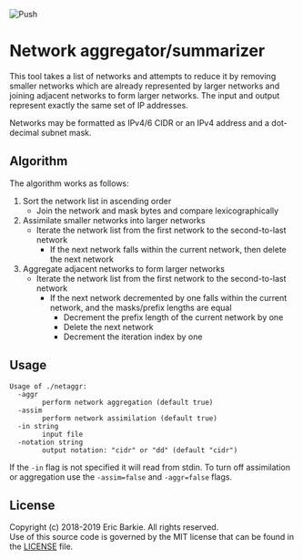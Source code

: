 ![Push](https://github.com/ebarkie/netaggr/workflows/Push/badge.svg)

# Network aggregator/summarizer

This tool takes a list of networks and attempts to reduce it by removing smaller networks
which are already represented by larger networks and joining adjacent networks to form
larger networks.  The input and output represent exactly the same set of IP addresses.

Networks may be formatted as IPv4/6 CIDR or an IPv4 address and a dot-decimal subnet mask.

## Algorithm

The algorithm works as follows:

1. Sort the network list in ascending order
   - Join the network and mask bytes and compare lexicographically
2. Assimilate smaller networks into larger networks
   - Iterate the network list from the first network to the second-to-last network
      - If the next network falls within the current network, then delete the next network
3. Aggregate adjacent networks to form larger networks
   - Iterate the network list from the first network to the second-to-last network
      - If the next network decremented by one falls within the current network, and the
        masks/prefix lengths are equal
         - Decrement the prefix length of the current network by one
         - Delete the next network
         - Decrement the iteration index by one

## Usage

```
Usage of ./netaggr:
  -aggr
    	perform network aggregation (default true)
  -assim
    	perform network assimilation (default true)
  -in string
    	input file
  -notation string
    	output notation: "cidr" or "dd" (default "cidr")
```

If the `-in` flag is not specified it will read from stdin. To turn off assimilation or
aggregation use the `-assim=false` and `-aggr=false` flags.

## License

Copyright (c) 2018-2019 Eric Barkie. All rights reserved.  
Use of this source code is governed by the MIT license
that can be found in the [LICENSE](LICENSE) file.
